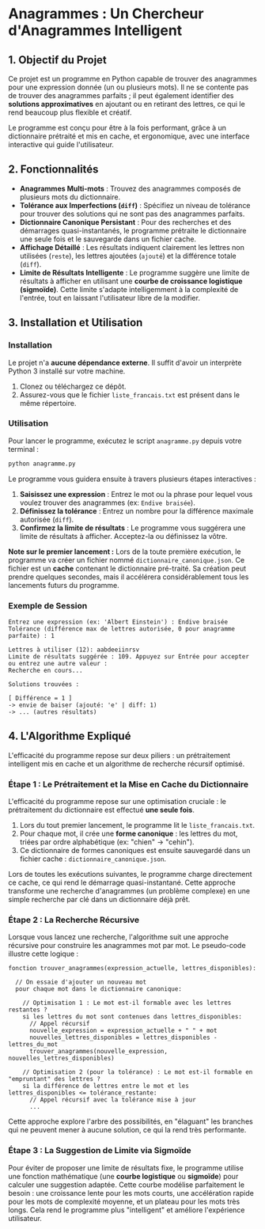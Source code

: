 # Anagrammes : Un Chercheur d'Anagrammes Intelligent

## 1. Objectif du Projet

Ce projet est un programme en Python capable de trouver des anagrammes pour une expression donnée (un ou plusieurs mots). Il ne se contente pas de trouver des anagrammes parfaits ; il peut également identifier des **solutions approximatives** en ajoutant ou en retirant des lettres, ce qui le rend beaucoup plus flexible et créatif.

Le programme est conçu pour être à la fois performant, grâce à un dictionnaire prétraité et mis en cache, et ergonomique, avec une interface interactive qui guide l'utilisateur.

## 2. Fonctionnalités

- **Anagrammes Multi-mots** : Trouvez des anagrammes composés de plusieurs mots du dictionnaire.
- **Tolérance aux Imperfections (`diff`)** : Spécifiez un niveau de tolérance pour trouver des solutions qui ne sont pas des anagrammes parfaits.
- **Dictionnaire Canonique Persistant** : Pour des recherches et des démarrages quasi-instantanés, le programme prétraite le dictionnaire une seule fois et le sauvegarde dans un fichier cache.
- **Affichage Détaillé** : Les résultats indiquent clairement les lettres non utilisées (`reste`), les lettres ajoutées (`ajouté`) et la différence totale (`diff`).
- **Limite de Résultats Intelligente** : Le programme suggère une limite de résultats à afficher en utilisant une **courbe de croissance logistique (sigmoïde)**. Cette limite s'adapte intelligemment à la complexité de l'entrée, tout en laissant l'utilisateur libre de la modifier.

## 3. Installation et Utilisation

### Installation

Le projet n'a **aucune dépendance externe**. Il suffit d'avoir un interprète Python 3 installé sur votre machine.

1.  Clonez ou téléchargez ce dépôt.
2.  Assurez-vous que le fichier `liste_francais.txt` est présent dans le même répertoire.

### Utilisation

Pour lancer le programme, exécutez le script `anagramme.py` depuis votre terminal :

```bash
python anagramme.py
```

Le programme vous guidera ensuite à travers plusieurs étapes interactives :

1.  **Saisissez une expression** : Entrez le mot ou la phrase pour lequel vous voulez trouver des anagrammes (ex: `Endive braisée`).
2.  **Définissez la tolérance** : Entrez un nombre pour la différence maximale autorisée (`diff`).
3.  **Confirmez la limite de résultats** : Le programme vous suggérera une limite de résultats à afficher. Acceptez-la ou définissez la vôtre.

**Note sur le premier lancement :** Lors de la toute première exécution, le programme va créer un fichier nommé `dictionnaire_canonique.json`. Ce fichier est un **cache** contenant le dictionnaire pré-traité. Sa création peut prendre quelques secondes, mais il accélérera considérablement tous les lancements futurs du programme.

### Exemple de Session

```
Entrez une expression (ex: 'Albert Einstein') : Endive braisée
Tolérance (différence max de lettres autorisée, 0 pour anagramme parfaite) : 1

Lettres à utiliser (12): aabdeeiinrsv
Limite de résultats suggérée : 109. Appuyez sur Entrée pour accepter ou entrez une autre valeur : 
Recherche en cours...

Solutions trouvées :

[ Différence = 1 ]
-> envie de baiser (ajouté: 'e' | diff: 1)
-> ... (autres résultats)
```

## 4. L'Algorithme Expliqué

L'efficacité du programme repose sur deux piliers : un prétraitement intelligent mis en cache et un algorithme de recherche récursif optimisé.

### Étape 1 : Le Prétraitement et la Mise en Cache du Dictionnaire

L'efficacité du programme repose sur une optimisation cruciale : le prétraitement du dictionnaire est effectué **une seule fois**.

1.  Lors du tout premier lancement, le programme lit le `liste_francais.txt`.
2.  Pour chaque mot, il crée une **forme canonique** : les lettres du mot, triées par ordre alphabétique (ex: "chien" -> "cehin").
3.  Ce dictionnaire de formes canoniques est ensuite sauvegardé dans un fichier cache : `dictionnaire_canonique.json`.

Lors de toutes les exécutions suivantes, le programme charge directement ce cache, ce qui rend le démarrage quasi-instantané. Cette approche transforme une recherche d'anagrammes (un problème complexe) en une simple recherche par clé dans un dictionnaire déjà prêt.

### Étape 2 : La Recherche Récursive

Lorsque vous lancez une recherche, l'algorithme suit une approche récursive pour construire les anagrammes mot par mot. Le pseudo-code illustre cette logique :

```
fonction trouver_anagrammes(expression_actuelle, lettres_disponibles):

  // On essaie d'ajouter un nouveau mot
  pour chaque mot dans le dictionnaire canonique:

    // Optimisation 1 : Le mot est-il formable avec les lettres restantes ?
    si les lettres du mot sont contenues dans lettres_disponibles:
      // Appel récursif
      nouvelle_expression = expression_actuelle + " " + mot
      nouvelles_lettres_disponibles = lettres_disponibles - lettres_du_mot
      trouver_anagrammes(nouvelle_expression, nouvelles_lettres_disponibles)

    // Optimisation 2 (pour la tolérance) : Le mot est-il formable en "empruntant" des lettres ?
    si la différence de lettres entre le mot et les lettres_disponibles <= tolérance_restante:
      // Appel récursif avec la tolérance mise à jour
      ...
```

Cette approche explore l'arbre des possibilités, en "élaguant" les branches qui ne peuvent mener à aucune solution, ce qui la rend très performante.

### Étape 3 : La Suggestion de Limite via Sigmoïde

Pour éviter de proposer une limite de résultats fixe, le programme utilise une fonction mathématique (une **courbe logistique** ou **sigmoïde**) pour calculer une suggestion adaptée. Cette courbe modélise parfaitement le besoin : une croissance lente pour les mots courts, une accélération rapide pour les mots de complexité moyenne, et un plateau pour les mots très longs. Cela rend le programme plus "intelligent" et améliore l'expérience utilisateur.
